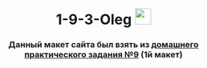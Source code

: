 <h1 align="center">1-9-3-Oleg
<img src="https://github.com/blackcater/blackcater/raw/main/images/Hi.gif" height="32"/></h1>
<h3 align="center">Данный макет сайта был взять из <a href="https://do.skif.donstu.ru/mod/assign/view.php?id=101463" target="_blank">домашнего практического задания №9</a> (1й макет)</h3>
